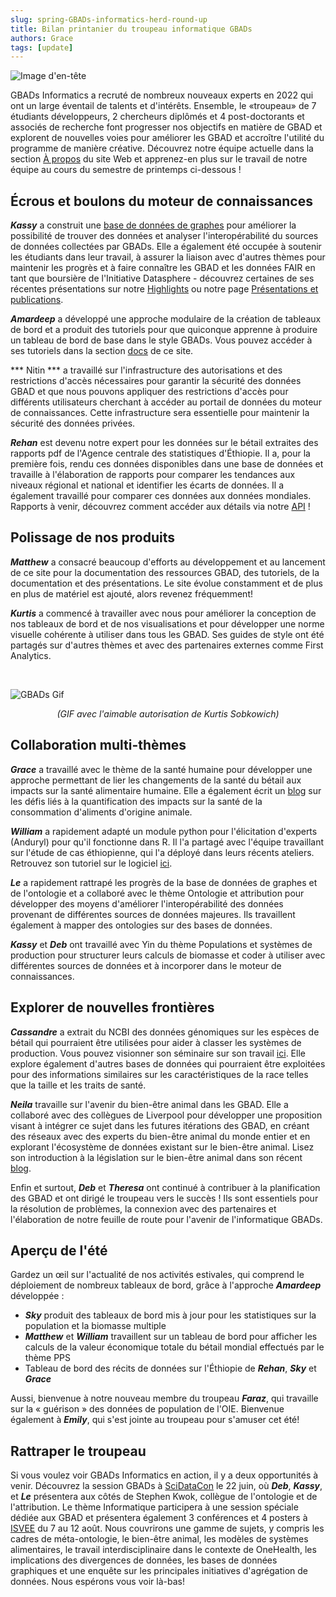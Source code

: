 ```yaml
---
slug: spring-GBADs-informatics-herd-round-up
title: Bilan printanier du troupeau informatique GBADs
authors: Grace
tags: [update]
---
```

![Image d'en-tête](https://i.imgur.com/9KxX5Nm.png)

GBADs Informatics a recruté de nombreux nouveaux experts en 2022 qui ont un large éventail de talents et d'intérêts. Ensemble, le «troupeau» de 7 étudiants développeurs, 2 chercheurs diplômés et 4 post-doctorants et associés de recherche font progresser nos objectifs en matière de GBAD et explorent de nouvelles voies pour améliorer les GBAD et accroître l'utilité du programme de manière créative. Découvrez notre équipe actuelle dans la section [À propos](http://gbadskedoc.org/about) du site Web et apprenez-en plus sur le travail de notre équipe au cours du semestre de printemps ci-dessous !

<h2>Écrous et boulons du moteur de connaissances</h2>

***Kassy*** a construit une [base de données de graphes](http://gbadskedoc.org/docs/Data-Governance-Handbook-for-GBADs/metadataStorage) pour améliorer la possibilité de trouver des données et analyser l'interopérabilité du sources de données collectées par GBADs. Elle a également été occupée à soutenir les étudiants dans leur travail, à assurer la liaison avec d'autres thèmes pour maintenir les progrès et à faire connaître les GBAD et les données FAIR en tant que boursière de l'Initiative Datasphere - découvrez certaines de ses récentes présentations sur notre [Highlights](http://gbadskedoc.org/highlights) ou notre page [Présentations et publications](http://gbadskedoc.org/publications/Intro).

***Amardeep*** a développé une approche modulaire de la création de tableaux de bord et a produit des tutoriels pour que quiconque apprenne à produire un tableau de bord de base dans le style GBADs. Vous pouvez accéder à ses tutoriels dans la section [docs](http://gbadskedoc.org/fr/docs/Welcome) de ce site.

*** Nitin *** a travaillé sur l'infrastructure des autorisations et des restrictions d'accès nécessaires pour garantir la sécurité des données GBAD et que nous pouvons appliquer des restrictions d'accès pour différents utilisateurs cherchant à accéder au portail de données du moteur de connaissances. Cette infrastructure sera essentielle pour maintenir la sécurité des données privées.

***Rehan*** est devenu notre expert pour les données sur le bétail extraites des rapports pdf de l'Agence centrale des statistiques d'Éthiopie. Il a, pour la première fois, rendu ces données disponibles dans une base de données et travaille à l'élaboration de rapports pour comparer les tendances aux niveaux régional et national et identifier les écarts de données. Il a également travaillé pour comparer ces données aux données mondiales. Rapports à venir, découvrez comment accéder aux détails via notre [API](http://gbadske.org/api/dataportal/) !

<h2>Polissage de nos produits</h2>

***Matthew*** a consacré beaucoup d'efforts au développement et au lancement de ce site pour la documentation des ressources GBAD, des tutoriels, de la documentation et des présentations. Le site évolue constamment et de plus en plus de matériel est ajouté, alors revenez fréquemment!

***Kurtis*** a commencé à travailler avec nous pour améliorer la conception de nos tableaux de bord et de nos visualisations et pour développer une norme visuelle cohérente à utiliser dans tous les GBAD. Ses guides de style ont été partagés sur d'autres thèmes et avec des partenaires externes comme First Analytics.

<br/>

![GBADs Gif](https://i.imgur.com/x88bs1o.gif)
<p align="center"><i>(GIF avec l'aimable autorisation de Kurtis Sobkowich)</i></p>

<h2>Collaboration multi-thèmes</h2>

***Grace*** a travaillé avec le thème de la santé humaine pour développer une approche permettant de lier les changements de la santé du bétail aux impacts sur la santé alimentaire humaine. Elle a également écrit un [blog](http://gbadskedoc.org/blog/the-tricky-job-of-measuring-the-impact-of-animal-sourced-foods-on-health) sur les défis liés à la quantification des impacts sur la santé de la consommation d'aliments d'origine animale.

***William*** a rapidement adapté un module python pour l'élicitation d'experts (Anduryl) pour qu'il fonctionne dans R. Il l'a partagé avec l'équipe travaillant sur l'étude de cas éthiopienne, qui l'a déployé dans leurs récents ateliers. Retrouvez son tutoriel sur le logiciel [ici](http://gbadskedoc.org/docs/Working-with-Anduryl).

***Le*** a rapidement rattrapé les progrès de la base de données de graphes et de l'ontologie et a collaboré avec le thème Ontologie et attribution pour développer des moyens d'améliorer l'interopérabilité des données provenant de différentes sources de données majeures. Ils travaillent également à mapper des ontologies sur des bases de données.

***Kassy*** et ***Deb*** ont travaillé avec Yin du thème Populations et systèmes de production pour structurer leurs calculs de biomasse et coder à utiliser avec différentes sources de données et à incorporer dans le moteur de connaissances.

<h2>Explorer de nouvelles frontières</h2>

***Cassandre*** a extrait du NCBI des données génomiques sur les espèces de bétail qui pourraient être utilisées pour aider à classer les systèmes de production. Vous pouvez visionner son séminaire sur son travail [ici](https://www.youtube.com/watch?v=5mwC4ngvxmc). Elle explore également d'autres bases de données qui pourraient être exploitées pour des informations similaires sur les caractéristiques de la race telles que la taille et les traits de santé.

***Neila*** travaille sur l'avenir du bien-être animal dans les GBAD. Elle a collaboré avec des collègues de Liverpool pour développer une proposition visant à intégrer ce sujet dans les futures itérations des GBAD, en créant des réseaux avec des experts du bien-être animal du monde entier et en explorant l'écosystème de données existant sur le bien-être animal. Lisez son introduction à la législation sur le bien-être animal dans son récent [blog](http://gbadskedoc.org/blog/farm-animal-production).

Enfin et surtout, ***Deb*** et ***Theresa*** ont continué à contribuer à la planification des GBAD et ont dirigé le troupeau vers le succès ! Ils sont essentiels pour la résolution de problèmes, la connexion avec des partenaires et l'élaboration de notre feuille de route pour l'avenir de l'informatique GBADs.

<h2>Aperçu de l'été</h2>

Gardez un œil sur l'actualité de nos activités estivales, qui comprend le déploiement de nombreux tableaux de bord, grâce à l'approche ***Amardeep*** développée :

- ***Sky*** produit des tableaux de bord mis à jour pour les statistiques sur la population et la biomasse multiple
- ***Matthew*** et ***William*** travaillent sur un tableau de bord pour afficher les calculs de la valeur économique totale du bétail mondial effectués par le thème PPS
- Tableau de bord des récits de données sur l'Éthiopie de ***Rehan***, ***Sky*** et ***Grace***

Aussi, bienvenue à notre nouveau membre du troupeau ***Faraz***, qui travaille sur la « guérison » des données de population de l'OIE. Bienvenue également à ***Emily***, qui s'est jointe au troupeau pour s'amuser cet été!

<h2>Rattraper le troupeau</h2>

Si vous voulez voir GBADs Informatics en action, il y a deux opportunités à venir. Découvrez la session GBADs à [SciDataCon](https://www.scidatacon.org/IDW-2022/sessions/456/) le 22 juin, où ***Deb***, ***Kassy***, et ***Le*** présentera aux côtés de Stephen Kwok, collègue de l'ontologie et de l'attribution. Le thème Informatique participera à une session spéciale dédiée aux GBAD et présentera également 3 conférences et 4 posters à [ISVEE](https://venuewest.eventsair.com/isvee2022/symposium-program) du 7 au 12 août. Nous couvrirons une gamme de sujets, y compris les cadres de méta-ontologie, le bien-être animal, les modèles de systèmes alimentaires, le travail interdisciplinaire dans le contexte de OneHealth, les implications des divergences de données, les bases de données graphiques et une enquête sur les principales initiatives d'agrégation de données. Nous espérons vous voir là-bas!
